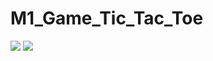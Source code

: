 # M1_Game_Tic_Tac_Toe
![](https://api.codiga.io/project/29925/score/svg)
![](https://api.codiga.io/project/29925/status/svg)

